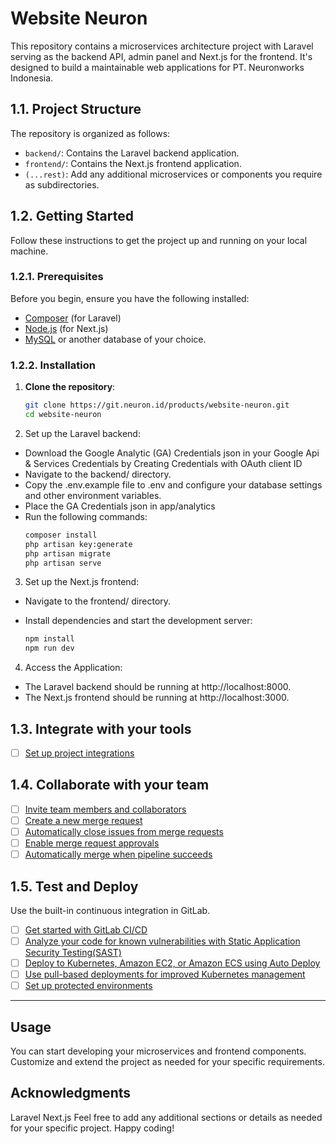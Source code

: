 # Website Neuron

This repository contains a microservices architecture project with Laravel serving as the backend API, admin panel and Next.js for the frontend. It's designed to build a maintainable web applications for PT. Neuronworks Indonesia.

## 1.1. Project Structure

The repository is organized as follows:

-   `backend/`: Contains the Laravel backend application.
-   `frontend/`: Contains the Next.js frontend application.
-   `(...rest)`: Add any additional microservices or components you require as subdirectories.

## 1.2. Getting Started

Follow these instructions to get the project up and running on your local machine.

### 1.2.1. Prerequisites

Before you begin, ensure you have the following installed:

-   [Composer](https://getcomposer.org/) (for Laravel)
-   [Node.js](https://nodejs.org/) (for Next.js)
-   [MySQL](https://www.mysql.com/) or another database of your choice.

### 1.2.2. Installation

1. **Clone the repository**:

    ```bash
    git clone https://git.neuron.id/products/website-neuron.git
    cd website-neuron

    ```

2. Set up the Laravel backend:

-   Download the Google Analytic (GA) Credentials json in your Google Api & Services Credentials by Creating Credentials with OAuth client ID
-   Navigate to the backend/ directory.
-   Copy the .env.example file to .env and configure your database settings and other environment variables.
-   Place the GA Credentials json in app/analytics
-   Run the following commands:
    ```bash
    composer install
    php artisan key:generate
    php artisan migrate
    php artisan serve
    ```

3. Set up the Next.js frontend:

-   Navigate to the frontend/ directory.
-   Install dependencies and start the development server:

    ```bash
    npm install
    npm run dev
    ```

4. Access the Application:

-   The Laravel backend should be running at http://localhost:8000.
-   The Next.js frontend should be running at http://localhost:3000.

## 1.3. Integrate with your tools

-   [ ] [Set up project integrations](https://git.neuron.id/products/website-neuron/-/settings/integrations)

## 1.4. Collaborate with your team

-   [ ] [Invite team members and collaborators](https://docs.gitlab.com/ee/user/project/members/)
-   [ ] [Create a new merge request](https://docs.gitlab.com/ee/user/project/merge_requests/creating_merge_requests.html)
-   [ ] [Automatically close issues from merge requests](https://docs.gitlab.com/ee/user/project/issues/managing_issues.html#closing-issues-automatically)
-   [ ] [Enable merge request approvals](https://docs.gitlab.com/ee/user/project/merge_requests/approvals/)
-   [ ] [Automatically merge when pipeline succeeds](https://docs.gitlab.com/ee/user/project/merge_requests/merge_when_pipeline_succeeds.html)

## 1.5. Test and Deploy

Use the built-in continuous integration in GitLab.

-   [ ] [Get started with GitLab CI/CD](https://docs.gitlab.com/ee/ci/quick_start/index.html)
-   [ ] [Analyze your code for known vulnerabilities with Static Application Security Testing(SAST)](https://docs.gitlab.com/ee/user/application_security/sast/)
-   [ ] [Deploy to Kubernetes, Amazon EC2, or Amazon ECS using Auto Deploy](https://docs.gitlab.com/ee/topics/autodevops/requirements.html)
-   [ ] [Use pull-based deployments for improved Kubernetes management](https://docs.gitlab.com/ee/user/clusters/agent/)
-   [ ] [Set up protected environments](https://docs.gitlab.com/ee/ci/environments/protected_environments.html)

---

## Usage

You can start developing your microservices and frontend components. Customize and extend the project as needed for your specific requirements.

## Acknowledgments

Laravel
Next.js
Feel free to add any additional sections or details as needed for your specific project. Happy coding!
